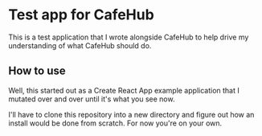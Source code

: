# Test app for CafeHub

This is a test application that I wrote alongside CafeHub to help drive my understanding of what CafeHub should do.

## How to use

Well, this started out as a Create React App example application that I mutated over and over until it's what you see now.

I'll have to clone this repository into a new directory and figure out how an install would be done from scratch. For now you're on your own.
